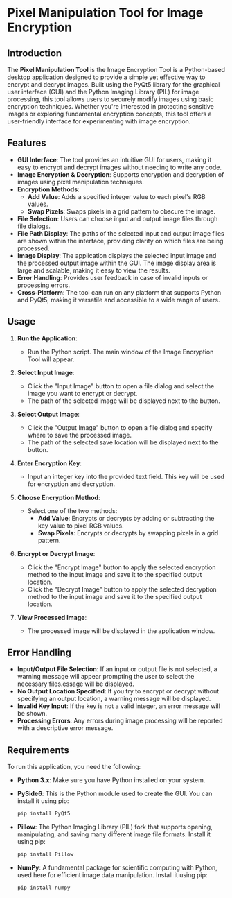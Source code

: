 # Pixel Manipulation Tool for Image Encryption

## Introduction

The **Pixel Manipulation Tool** is the Image Encryption Tool is a Python-based desktop application designed to provide a simple yet effective way to encrypt and decrypt images. Built using the PyQt5 library for the graphical user interface (GUI) and the Python Imaging Library (PIL) for image processing, this tool allows users to securely modify images using basic encryption techniques. Whether you're interested in protecting sensitive images or exploring fundamental encryption concepts, this tool offers a user-friendly interface for experimenting with image encryption.

## Features

- **GUI Interface**: The tool provides an intuitive GUI for users, making it easy to encrypt and decrypt images without needing to write any code.
- **Image Encryption & Decryption**: Supports encryption and decryption of images using pixel manipulation techniques.
- **Encryption Methods**:
  - **Add Value**: Adds a specified integer value to each pixel's RGB values.
  - **Swap Pixels**: Swaps pixels in a grid pattern to obscure the image.
- **File Selection**: Users can choose input and output image files through file dialogs.
- **File Path Display**: The paths of the selected input and output image files are shown within the interface, providing clarity on which files are being processed.
- **Image Display**: The application displays the selected input image and the processed output image within the GUI. The image display area is large and scalable, making it easy to view the results.
- **Error Handling**: Provides user feedback in case of invalid inputs or processing errors.
- **Cross-Platform**: The tool can run on any platform that supports Python and PyQt5, making it versatile and accessible to a wide range of users.

## Usage

1. **Run the Application**:
   - Run the Python script. The main window of the Image Encryption Tool will appear.

2. **Select Input Image**:
   - Click the "Input Image" button to open a file dialog and select the image you want to encrypt or decrypt.
   - The path of the selected image will be displayed next to the button.

3. **Select Output Image**:
   - Click the "Output Image" button to open a file dialog and specify where to save the processed image.
   - The path of the selected save location will be displayed next to the button.

4. **Enter Encryption Key**:
   - Input an integer key into the provided text field. This key will be used for encryption and decryption.

5. **Choose Encryption Method**:
   - Select one of the two methods:
     - **Add Value**: Encrypts or decrypts by adding or subtracting the key value to pixel RGB values.
     - **Swap Pixels**: Encrypts or decrypts by swapping pixels in a grid pattern.

6. **Encrypt or Decrypt Image**:
   - Click the "Encrypt Image" button to apply the selected encryption method to the input image and save it to the specified output location.
   - Click the "Decrypt Image" button to apply the selected decryption method to the input image and save it to the specified output location.

7. **View Processed Image**:
   - The processed image will be displayed in the application window.

## Error Handling

- **Input/Output File Selection**: If an input or output file is not selected, a warning message will appear prompting the user to select the necessary files.essage will be displayed.
- **No Output Location Specified**: If you try to encrypt or decrypt without specifying an output location, a warning message will be displayed.
- **Invalid Key Input**: If the key is not a valid integer, an error message will be shown.
- **Processing Errors**: Any errors during image processing will be reported with a descriptive error message.

## Requirements

To run this application, you need the following:

- **Python 3.x**: Make sure you have Python installed on your system.
- **PySide6**: This is the Python module used to create the GUI. You can install it using pip:

  ```bash
  pip install PyQt5
  
- **Pillow**: The Python Imaging Library (PIL) fork that supports opening, manipulating, and saving many different image file formats. Install it using pip:

  ```bash
  pip install Pillow

- **NumPy**: A fundamental package for scientific computing with Python, used here for efficient image data manipulation. Install it using pip:  

   ```bash
   pip install numpy

  

